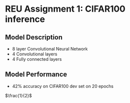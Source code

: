 # REU Assignment 1: CIFAR100 inference

## Model Description
- 8 layer Convolutional Neural Network
- 4 Convolutional layers
- 4 Fully connected layers

## Model Performance
- 42% accuracy on CIFAR100 dev set on 20 epochs

$\frac{1}{2}$
